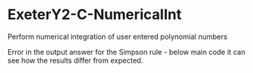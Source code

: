 # ExeterY2-C-NumericalInt
Perform numerical integration of user entered polynomial numbers

Error in the output answer for the Simpson rule - below main code it can see how the results differ from expected. 
